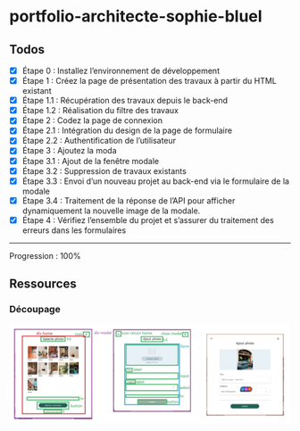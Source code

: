 # portfolio-architecte-sophie-bluel

## Todos

- [x] Étape 0 : Installez l’environnement de développement
- [x] Étape 1 : Créez la page de présentation des travaux à partir du HTML existant
- [x] Étape 1.1 : Récupération des travaux depuis le back-end
- [x] Étape 1.2 : Réalisation du filtre des travaux
- [x] Étape 2 : Codez la page de connexion
- [x] Étape 2.1 : Intégration du design de la page de formulaire
- [x] Étape 2.2 : Authentification de l’utilisateur
- [x] Étape 3 : Ajoutez la moda
- [x] Étape 3.1 : Ajout de la fenêtre modale
- [x] Étape 3.2 : Suppression de travaux existants
- [x] Étape 3.3 : Envoi d’un nouveau projet au back-end via le formulaire de la modale
- [x] Étape 3.4 : Traitement de la réponse de l’API pour afficher dynamiquement la nouvelle image de la modale.
- [x] Étape 4 : Vérifiez l’ensemble du projet et s’assurer du traitement des erreurs dans les formulaires

---

Progression : 100%

## Ressources

### Découpage
![découpage modal](./sources/decoupage_modal.jpg)
